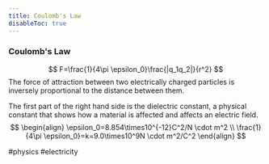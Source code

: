 ```yaml
---
title: Coulomb's Law
disableToc: true
---
```


### Coulomb's Law
$$
F=\frac{1}{4\pi \epsilon_0}\frac{|q_1q_2|}{r^2}
$$
The force of attraction between two electrically charged particles is inversely proportional to the distance between them.

The first part of the right hand side is the dielectric constant, a physical constant that shows how a material is affected and affects an electric field.
$$
\begin{align}
	\epsilon_0=8.854\times10^{-12}C^2/N \cdot m^2 \\
	\frac{1}{4\pi \epsilon_0}=k=9.0\times10^9N \cdot m^2/C^2
\end{align}
$$

#physics #electricity
